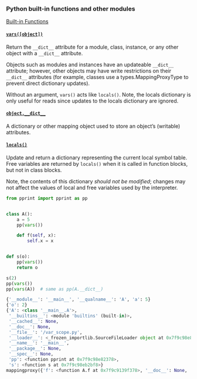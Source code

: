 ### Python built-in functions and other modules

[Built-in Functions](https://docs.python.org/3.6/library/functions.html)


#### [`vars([object])`](https://docs.python.org/3.6/library/functions.html#vars)
Return the `__dict__` attribute for a module, class, instance, or any other object with a `__dict__` attribute.

Objects such as modules and instances have an updateable `__dict__` attribute; however, other objects may have write restrictions on their `__dict__` attributes (for example, classes use a types.MappingProxyType to prevent direct dictionary updates).

Without an argument, `vars()` acts like `locals()`. Note, the locals dictionary is only useful for reads since updates to the locals dictionary are ignored.

#### [`object.__dict__`](https://docs.python.org/3.6/library/stdtypes.html#object.__dict__)
A dictionary or other mapping object used to store an object’s (writable) attributes.

#### [`locals()`](https://docs.python.org/3.6/library/functions.html#locals)
Update and return a dictionary representing the current local symbol table. Free variables are returned by `locals()` when it is called in function blocks, but not in class blocks.

Note, the contents of this dictionary *should not be modified*; changes may not affect the values of local and free variables used by the interpreter.

```python
from pprint import pprint as pp


class A():
    a = 5
    pp(vars())

    def f(self, x):
        self.x = x


def s(o):
    pp(vars())
    return o

s(2)
pp(vars())
pp(vars(A))  # same as pp(A.__dict__)

{'__module__': '__main__', '__qualname__': 'A', 'a': 5}
{'o': 2}
{'A': <class '__main__.A'>,
 '__builtins__': <module 'builtins' (built-in)>,
 '__cached__': None,
 '__doc__': None,
 '__file__': '/var_scope.py',
 '__loader__': <_frozen_importlib.SourceFileLoader object at 0x7f9c98e88eb8>,
 '__name__': '__main__',
 '__package__': None,
 '__spec__': None,
 'pp': <function pprint at 0x7f9c98e82378>,
 's': <function s at 0x7f9c98eb2bf8>}
mappingproxy({'f': <function A.f at 0x7f9c9139f378>, '__doc__': None, '__dict__': <attribute '__dict__' of 'A' objects>, 'a': 5, '__weakref__': <attribute '__weakref__' of 'A' objects>, '__module__': '__main__'})
```
